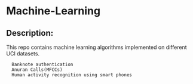 # Machine-Learning

## Description:

This repo contains machine learning algorithms implemented on different UCI datasets.
~~~
  Banknote authentication
  Anuran Calls(MFCCs)
  Human activity recognition using smart phones
